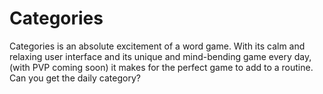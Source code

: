# Categories
Categories is an absolute excitement of a word game. With its calm and relaxing user interface and its unique and mind-bending game every day, (with PVP coming soon) it makes for the perfect game to add to a routine. Can you get the daily category?
